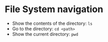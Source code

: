 # File System navigation

- Show the contents of the directory: `ls`
- Go to the directory: `cd <path>`
- Show the current directory: `pwd`

